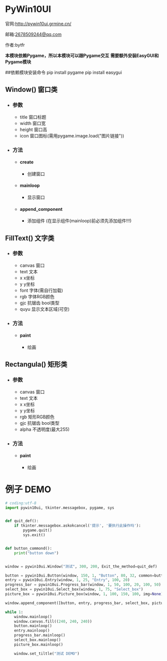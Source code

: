 # PyWin10UI

官网:http://pywin10ui.grmine.cn/

邮箱:2678509244@qq.com

作者:bytfr



**本模块依赖Pygame，所以本模块可以跟Pygame交互**
**需要额外安装EasyGUI和Pygame模块**

##依赖模块安装命令
pip install pygame
pip install easygui

## Window() 窗口类

- ### 参数

  - title  窗口标题
  - width  窗口宽
  - height  窗口高
  - icon  窗口图标(需用pygame.image.load("图片链接"))

- ### 方法

  - #### create

    - 创建窗口

  - #### mainloop

    - 显示窗口

  - #### append_component

    - 添加组件 (在显示组件(mainloop)前必须先添加组件!!!)



## FillText() 文字类

- ### 参数

  - canvas  窗口
  - text  文本
  - x  x坐标
  - y  y坐标
  - font  字体(需自行加载)
  - rgb  字体RGB颜色
  - gjc  抗锯齿  bool类型
  - quyu  显示文本区域(可空)

- ### 方法

  - #### paint

    - 绘画



## Rectangula() 矩形类

- ### 参数

  - canvas  窗口
  - text  文本
  - x  x坐标
  - y  y坐标
  - rgb  矩形RGB颜色
  - gjc  抗锯齿  bool类型
  - alpha  不透明度(最大255)

- ### 方法

  - #### paint

    - 绘画

# 例子 DEMO

```python
# coding:utf-8
import pywin10ui, tkinter.messagebox, pygame, sys


def quit_def():
    if tkinter.messagebox.askokcancel('提示', '要执行此操作吗'):
        pygame.quit()
        sys.exit()


def button_commond():
    print("button down")


window = pywin10ui.Window("测试", 300, 200, Exit_the_method=quit_def)

button = pywin10ui.Button(window, 150, 1, "Button", 80, 32, common=button_commond)
entry = pywin10ui.Entry(window, 1, 25, "Entry", 100, 20)
progress_bar = pywin10ui.Progress_bar(window, 1, 50, 100, 20, 100, 50)
select_box = pywin10ui.Select_box(window, 1, 75, "Select_box")
picture_box = pywin10ui.Picture_box(window, 1, 100, 150, 100, img=None)

window.append_component([button, entry, progress_bar, select_box, picture_box])

while 1:
    window.mainloop()
    window.canvas.fill((240, 240, 240))
    button.mainloop()
    entry.mainloop()
    progress_bar.mainloop()
    select_box.mainloop()
    picture_box.mainloop()

    window.set_tiltle("测试 DEMO")



```

